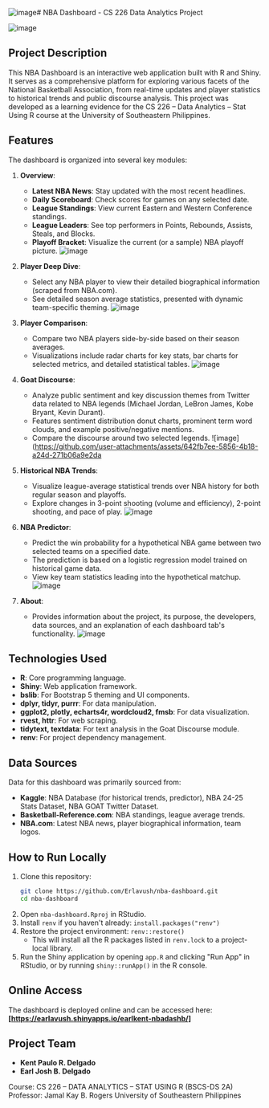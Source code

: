 ![image](https://github.com/user-attachments/assets/4db4fc18-7dee-494f-b2c9-677a3ca2592d)# NBA Dashboard - CS 226 Data Analytics Project

![image](https://github.com/user-attachments/assets/6a25b153-e46b-49c8-9cba-3d1b3b03aaf0)


## Project Description

This NBA Dashboard is an interactive web application built with R and Shiny. It serves as a comprehensive platform for exploring various facets of the National Basketball Association, from real-time updates and player statistics to historical trends and public discourse analysis. This project was developed as a learning evidence for the CS 226 – Data Analytics – Stat Using R course at the University of Southeastern Philippines.

## Features

The dashboard is organized into several key modules:

1.  **Overview**:
    *   **Latest NBA News**: Stay updated with the most recent headlines.
    *   **Daily Scoreboard**: Check scores for games on any selected date.
    *   **League Standings**: View current Eastern and Western Conference standings.
    *   **League Leaders**: See top performers in Points, Rebounds, Assists, Steals, and Blocks.
    *   **Playoff Bracket**: Visualize the current (or a sample) NBA playoff picture.
   ![image](https://github.com/user-attachments/assets/1a2c25a2-0fb2-4c60-84ac-96b901f1d801)

   
2.  **Player Deep Dive**:
    *   Select any NBA player to view their detailed biographical information (scraped from NBA.com).
    *   See detailed season average statistics, presented with dynamic team-specific theming.
    ![image](https://github.com/user-attachments/assets/1af1e5fe-8b6f-48d3-95ca-5e4efc066a97)


3.  **Player Comparison**:
    *   Compare two NBA players side-by-side based on their season averages.
    *   Visualizations include radar charts for key stats, bar charts for selected metrics, and detailed statistical tables.
    ![image](https://github.com/user-attachments/assets/fb6ad49a-990f-44bc-ad35-1ea82d2ba538)


4.  **Goat Discourse**:
    *   Analyze public sentiment and key discussion themes from Twitter data related to NBA legends (Michael Jordan, LeBron James, Kobe Bryant, Kevin Durant).
    *   Features sentiment distribution donut charts, prominent term word clouds, and example positive/negative mentions.
    *   Compare the discourse around two selected legends.
    ![image](https://github.com/user-attachments/assets/642fb7ee-5856-4b18-a24d-271b06a9e2da


5.  **Historical NBA Trends**:
    *   Visualize league-average statistical trends over NBA history for both regular season and playoffs.
    *   Explore changes in 3-point shooting (volume and efficiency), 2-point shooting, and pace of play.
    ![image](https://github.com/user-attachments/assets/3d4207c0-c6a2-4dd6-be89-db0066ee8fc4)                                                                                                                                                                                                                                                                                                                                                                                                                                                                                                                                                                                                                                                                                                                                                  
6.  **NBA Predictor**:
    *   Predict the win probability for a hypothetical NBA game between two selected teams on a specified date.
    *   The prediction is based on a logistic regression model trained on historical game data.
    *   View key team statistics leading into the hypothetical matchup.
    ![image](https://github.com/user-attachments/assets/2fcc437e-b869-44f5-9c7f-e5b7efcade48)


7.  **About**:
    *   Provides information about the project, its purpose, the developers, data sources, and an explanation of each dashboard tab's functionality.
   ![image](https://github.com/user-attachments/assets/8f185d72-d909-4b91-9ab8-77337d5d4885)


## Technologies Used

*   **R**: Core programming language.
*   **Shiny**: Web application framework.
*   **bslib**: For Bootstrap 5 theming and UI components.
*   **dplyr, tidyr, purrr**: For data manipulation.
*   **ggplot2, plotly, echarts4r, wordcloud2, fmsb**: For data visualization.
*   **rvest, httr**: For web scraping.
*   **tidytext, textdata**: For text analysis in the Goat Discourse module.
*   **renv**: For project dependency management.

## Data Sources

Data for this dashboard was primarily sourced from:
*   **Kaggle**: NBA Database (for historical trends, predictor), NBA 24-25 Stats Dataset, NBA GOAT Twitter Dataset.
*   **Basketball-Reference.com**: NBA standings, league average trends.
*   **NBA.com**: Latest NBA news, player biographical information, team logos.

## How to Run Locally

1.  Clone this repository:
    ```bash
    git clone https://github.com/Erlavush/nba-dashboard.git
    cd nba-dashboard
    ```
2.  Open `nba-dashboard.Rproj` in RStudio.
3.  Install `renv` if you haven't already: `install.packages("renv")`
4.  Restore the project environment: `renv::restore()`
    *   This will install all the R packages listed in `renv.lock` to a project-local library.
5.  Run the Shiny application by opening `app.R` and clicking "Run App" in RStudio, or by running `shiny::runApp()` in the R console.

## Online Access

The dashboard is deployed online and can be accessed here:
**[https://earlavush.shinyapps.io/earlkent-nbadashb/]**

## Project Team
*   **Kent Paulo R. Delgado**
*   **Earl Josh B. Delgado**

Course: CS 226 – DATA ANALYTICS – STAT USING R (BSCS-DS 2A)
Professor: Jamal Kay B. Rogers
University of Southeastern Philippines
